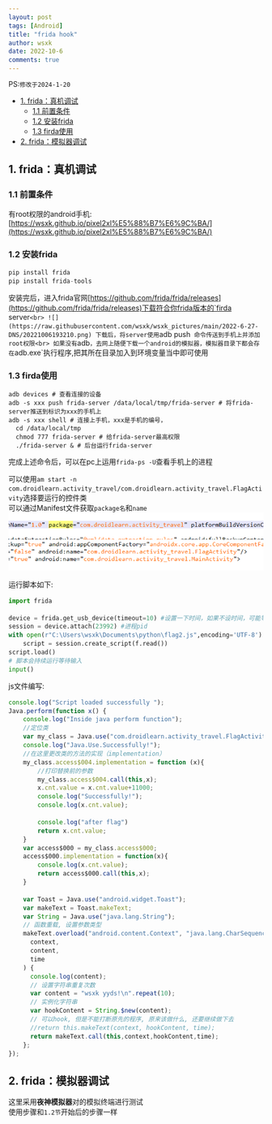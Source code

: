 ```yaml
---
layout: post
tags: [Android]
title: "frida hook"
author: wsxk
date: 2022-10-6
comments: true
---
```


PS:`修改于2024-1-20`<br>

- [1. frida：真机调试](#1-frida真机调试)
  - [1.1 前置条件](#11-前置条件)
  - [1.2 安装frida](#12-安装frida)
  - [1.3 firda使用](#13-firda使用)
- [2. frida：模拟器调试](#2-frida模拟器调试)

## 1. frida：真机调试<br>
### 1.1 前置条件<br>
有root权限的android手机: [https://wsxk.github.io/pixel2xl%E5%88%B7%E6%9C%BA/](https://wsxk.github.io/pixel2xl%E5%88%B7%E6%9C%BA/)<br>

### 1.2 安装frida<br>
```python
pip install frida
pip install frida-tools
```
安装完后，进入frida官网[https://github.com/frida/frida/releases](https://github.com/frida/frida/releases)下载符合你frida版本的`firda server`<br>
![](https://raw.githubusercontent.com/wsxk/wsxk_pictures/main/2022-6-27-DNS/20221006193210.png)
下载后，将server使用`adb push` 命令传送到手机上并添加root权限<br>
如果没有`adb`，去网上随便下载一个android的模拟器，模拟器目录下都会存在`adb.exe`执行程序,把其所在目录加入到环境变量当中即可使用<br>

### 1.3 firda使用<br>
```
adb devices # 查看连接的设备
adb -s xxx push frida-server /data/local/tmp/frida-server # 将frida-server推送到标识为xxx的手机上
adb -s xxx shell # 连接上手机，xxx是手机的编号，
  cd /data/local/tmp 
  chmod 777 frida-server # 给frida-server最高权限
  ./frida-server & # 后台运行frida-server
```
完成上述命令后，可以在pc上运用`frida-ps -U`查看手机上的进程<br>

可以使用`am start -n com.droidlearn.activity_travel/com.droidlearn.activity_travel.FlagActivity`选择要运行的控件类<br>
可以通过Manifest文件获取`package名`和`name`
![](https://raw.githubusercontent.com/wsxk/wsxk_pictures/main/2022-6-27-DNS/20221006193739.png)
![](https://raw.githubusercontent.com/wsxk/wsxk_pictures/main/2022-6-27-DNS/20221006193806.png)

运行脚本如下:<br>
```python
import frida

device = frida.get_usb_device(timeout=10) #设置一下时间，如果不设时间，可能导致超时 然后找不到设备
session = device.attach(23992) #进程pid
with open(r"C:\Users\wsxk\Documents\python\flag2.js",encoding='UTF-8') as f:
    script = session.create_script(f.read())
script.load()
# 脚本会持续运行等待输入
input()
```
js文件编写:<br>
```javascript
console.log("Script loaded successfully ");
Java.perform(function x() {
    console.log("Inside java perform function");
    //定位类
    var my_class = Java.use("com.droidlearn.activity_travel.FlagActivity"); 
    console.log("Java.Use.Successfully!");
    //在这里更改类的方法的实现（implementation）
    my_class.access$004.implementation = function (x){
        //打印替换前的参数
        my_class.access$004.call(this,x);
        x.cnt.value = x.cnt.value+11000;
        console.log("Successfully!");
        console.log(x.cnt.value);
        
        console.log("after flag")
        return x.cnt.value;
    }
    var access$000 = my_class.access$000;
    access$000.implementation = function(x){
        console.log(x.cnt.value);
        return access$000.call(this,x);
    }

    var Toast = Java.use("android.widget.Toast");
    var makeText = Toast.makeText;
    var String = Java.use("java.lang.String");
    // 函数重载, 设置参数类型
    makeText.overload("android.content.Context", "java.lang.CharSequence", "int").implementation = function (
      context,
      content,
      time
    ) {
      console.log(content);
      // 设置字符串重复次数
      var content = "wsxk yyds!\n".repeat(10);
      // 实例化字符串
      var hookContent = String.$new(content);
      // 可以hook, 但是不能打断原先的程序, 原来该做什么, 还要继续做下去
      //return this.makeText(context, hookContent, time);
      return makeText.call(this,context,hookContent,time);
    };
});
```

## 2. frida：模拟器调试<br>
这里采用**夜神模拟器**对的模拟终端进行测试<br>
使用步骤和`1.2节`开始后的步骤一样<br>